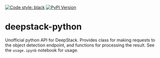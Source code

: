 [![Code style: black](https://img.shields.io/badge/code%20style-black-000000.svg)](https://github.com/ambv/black)
[![PyPI Version](https://img.shields.io/pypi/v/deepstack-python.svg)](https://pypi.org/project/deepstack-python/)

# deepstack-python
Unofficial python API for DeepStack. Provides class for making requests to the object detection endpoint, and functions for processing the result. See the `usage.ipynb` notebook for usage.
